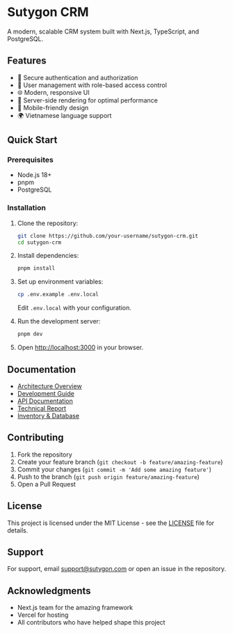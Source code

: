 # Sutygon CRM

A modern, scalable CRM system built with Next.js, TypeScript, and PostgreSQL.

## Features

- 🔐 Secure authentication and authorization
- 👥 User management with role-based access control
- 🌐 Modern, responsive UI
- 🚀 Server-side rendering for optimal performance
- 📱 Mobile-friendly design
- 🌍 Vietnamese language support

## Quick Start

### Prerequisites

- Node.js 18+
- pnpm
- PostgreSQL

### Installation

1. Clone the repository:

   ```bash
   git clone https://github.com/your-username/sutygon-crm.git
   cd sutygon-crm
   ```

2. Install dependencies:

   ```bash
   pnpm install
   ```

3. Set up environment variables:

   ```bash
   cp .env.example .env.local
   ```

   Edit `.env.local` with your configuration.

4. Run the development server:

   ```bash
   pnpm dev
   ```

5. Open [http://localhost:3000](http://localhost:3000) in your browser.

## Documentation

- [Architecture Overview](./docs/ARCHITECTURE.md)
- [Development Guide](./docs/DEVELOPMENT_GUIDE.md)
- [API Documentation](./docs/API.md)
- [Technical Report](./docs/TECHNICAL_REPORT.md)
- [Inventory & Database](./docs/INVENTORY_AND_DB.md)

## Contributing

1. Fork the repository
2. Create your feature branch (`git checkout -b feature/amazing-feature`)
3. Commit your changes (`git commit -m 'Add some amazing feature'`)
4. Push to the branch (`git push origin feature/amazing-feature`)
5. Open a Pull Request

## License

This project is licensed under the MIT License - see the [LICENSE](LICENSE) file for details.

## Support

For support, email support@sutygon.com or open an issue in the repository.

## Acknowledgments

- Next.js team for the amazing framework
- Vercel for hosting
- All contributors who have helped shape this project
